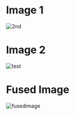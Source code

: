 # Image 1
![2nd](https://user-images.githubusercontent.com/44977226/99149204-9a518500-26b2-11eb-8d64-c9d4de1e401c.jpg)
# Image 2
![test](https://user-images.githubusercontent.com/44977226/99149232-c0772500-26b2-11eb-9d2e-261b40b2b4d1.jpg)
# Fused Image
![fusedimage](https://user-images.githubusercontent.com/44977226/99149745-fb2e8c80-26b5-11eb-9f30-3928b179a415.jpg)
